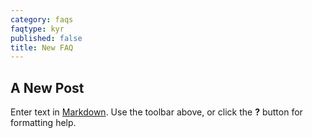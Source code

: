 ```yaml
---
category: faqs
faqtype: kyr
published: false
title: New FAQ
---
```

## A New Post

Enter text in [Markdown](http://daringfireball.net/projects/markdown/). Use the toolbar above, or click the **?** button for formatting help.
